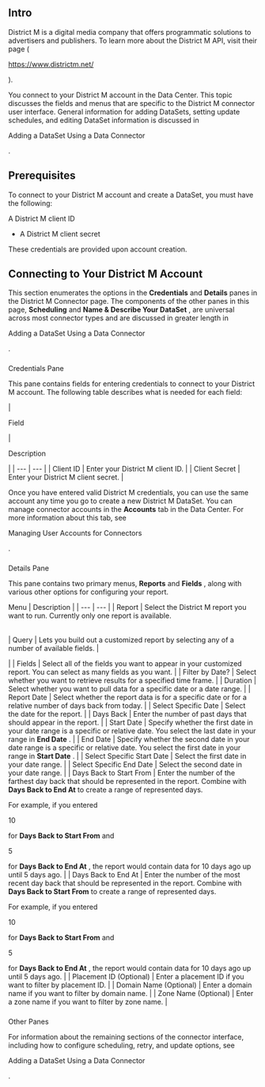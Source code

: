 

Intro
-------

District M is a digital media company that offers programmatic solutions to advertisers and publishers. To learn more about the District M API, visit their page (

https://www.districtm.net/

).


 You connect to your District M account in the Data Center. This topic discusses the fields and menus that are specific to the District M connector user interface. General information for adding DataSets, setting update schedules, and editing DataSet information is discussed in

Adding a DataSet Using a Data Connector

.


 Prerequisites
---------------

To connect to your District M account and create a DataSet, you must have the following:

 A District M client ID
* A District M client secret

These credentials are provided upon account creation.


 Connecting to Your District M Account
---------------------------------------


 This section enumerates the options in the
 **Credentials**
 and
 **Details**
 panes in the District M Connector page. The components of the other panes in this page,
 **Scheduling**
 and
 **Name & Describe Your DataSet**
 , are universal across most connector types and are discussed in greater length in

Adding a DataSet Using a Data Connector

.


###

Credentials Pane


 This pane contains fields for entering credentials to connect to your District M account. The following table describes what is needed for each field:


|

Field

|

Description

|
| --- | --- |
|
 Client ID
  |
 Enter your District M client ID.
  |
|
 Client Secret
  |
 Enter your District M client secret.
  |


 Once you have entered valid District M credentials, you can use the same account any time you go to create a new District M DataSet. You can manage connector accounts in the
 **Accounts**
 tab in the Data Center. For more information about this tab, see

Managing User Accounts for Connectors

.


###
 Details Pane

This pane contains two primary menus,
 **Reports**
 and
 **Fields**
 , along with various other options for configuring your report.


 Menu
  |
 Description
  |
| --- | --- |
|
 Report
  |
 Select the District M report you want to run. Currently only one report is available.


|  |  |
| --- | --- |
|
 Query
  |
 Lets you build out a customized report by selecting any of a number of available fields.
  |

|
|
 Fields
  |
 Select all of the fields you want to appear in your customized report. You can select as many fields as you want.
  |
|
 Filter by Date?
  |
 Select whether you want to retrieve results for a specified time frame.
  |
|
 Duration
  |
 Select whether you want to pull data for a specific date or a date range.
  |
|
 Report Date
  |
 Select whether the report data is for a specific date or for a relative number of days back from today.
  |
|
 Select Specific Date
  |
 Select the date for the report.
  |
|
 Days Back
  |
 Enter the number of past days that should appear in the report.
  |
|
 Start Date
  |
 Specify whether the first date in your date range is a specific or relative date. You select the last date in your range in
 **End Date**
 .
  |
|
 End Date
  |
 Specify whether the second date in your date range is a specific or relative date. You select the first date in your range in
 **Start Date**
 .
  |
|
 Select Specific Start Date
  |
 Select the first date in your date range.
  |
|
 Select Specific End Date
  |
 Select the second date in your date range.
  |
|
 Days Back to Start From
  |
 Enter the number of the farthest day back that should be represented in the report. Combine with
 **Days Back to End At**
 to create a range of represented days.


 For example, if you entered

10

for
 **Days Back to Start From**
 and

5

for
 **Days Back to End At**
 , the report would contain data for 10 days ago up until 5 days ago.
  |
|
 Days Back to End At
  |
 Enter the number of the most recent day back that should be represented in the report. Combine with
 **Days Back to Start From**
 to create a range of represented days.


 For example, if you entered

10

for
 **Days Back to Start From**
 and

5

for
 **Days Back to End At**
 , the report would contain data for 10 days ago up until 5 days ago.
  |
|
 Placement ID (Optional)
  |
 Enter a placement ID if you want to filter by placement ID.
  |
|
 Domain Name (Optional)
  |
 Enter a domain name if you want to filter by domain name.
  |
|
 Zone Name (Optional)
  |
 Enter a zone name if you want to filter by zone name.
  |


###
 Other Panes

For information about the remaining sections of the connector interface, including how to configure scheduling, retry, and update options, see

Adding a DataSet Using a Data Connector

.

